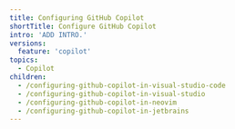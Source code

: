 ```yaml
---
title: Configuring GitHub Copilot
shortTitle: Configure GitHub Copilot
intro: 'ADD INTRO.'
versions:
  feature: 'copilot'
topics:
  - Copilot
children:
  - /configuring-github-copilot-in-visual-studio-code
  - /configuring-github-copilot-in-visual-studio
  - /configuring-github-copilot-in-neovim
  - /configuring-github-copilot-in-jetbrains
---
```

